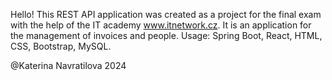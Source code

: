 Hello!
This REST API application was created as a project for the final exam with the help of the IT academy www.itnetwork.cz. 
It is an application for the management of invoices and people. Usage: Spring Boot, React, HTML, CSS, Bootstrap, MySQL.

@Katerina Navratilova 2024
